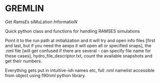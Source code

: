 # GREMLIN

*G*et *R*ams*E*s si*M*u*L*ation *I*nformatio*N*

Quick python class and functions for handling RAMSES simulations

Point it to the run path at initialization and it will try and open info files [first and last, but if you need the aexps it will open all or specified snaps], the .nml file [will get confused if there are several - can specify file name for these cases], hydro_file_descriptor.txt, count the available snapshots and get their numbers.

Everything gets put in intuitive-ish names etc, full .nml namelist accessible from object using f90nml python library.
